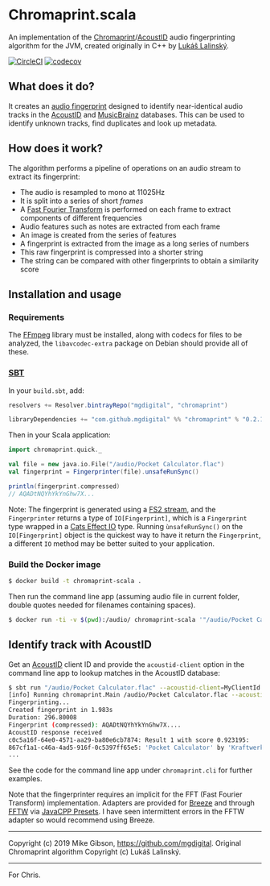 # Chromaprint.scala

An implementation of the [Chromaprint](https://github.com/acoustid/chromaprint)/[AcoustID](https://acoustid.org/) audio fingerprinting algorithm for the JVM, created originally in C++ by [Lukáš Lalinský](https://oxygene.sk/).

[![CircleCI](https://circleci.com/gh/mgdigital/Chromaprint.scala/tree/master.svg?style=svg)](https://circleci.com/gh/mgdigital/Chromaprint.scala/tree/master) [![codecov](https://codecov.io/gh/mgdigital/Chromaprint.scala/branch/master/graph/badge.svg)](https://codecov.io/gh/mgdigital/Chromaprint.scala)

## What does it do?

It creates an [audio fingerprint](https://en.wikipedia.org/wiki/Acoustic_fingerprint) designed to identify near-identical audio tracks in the [AcoustID](https://acoustid.org/) and [MusicBrainz](https://musicbrainz.org/) databases. This can be used to identify unknown tracks, find duplicates and look up metadata.

## How does it work?

The algorithm performs a pipeline of operations on an audio stream to extract its fingerprint:

- The audio is resampled to mono at 11025Hz
- It is split into a series of short _frames_
- A [Fast Fourier Transform](https://en.wikipedia.org/wiki/Fast_Fourier_transform) is performed on each frame to extract components of different frequencies
- Audio features such as notes are extracted from each frame
- An image is created from the series of features
- A fingerprint is extracted from the image as a long series of numbers
- This raw fingerprint is compressed into a shorter string
- The string can be compared with other fingerprints to obtain a similarity score

## Installation and usage

### Requirements

The [FFmpeg](https://ffmpeg.org/) library must be installed, along with codecs for files to be analyzed, the `libavcodec-extra` package on Debian should provide all of these.

### [SBT](https://www.scala-sbt.org/download.html)

In your `build.sbt`, add:

```scala
resolvers += Resolver.bintrayRepo("mgdigital", "chromaprint")

libraryDependencies += "com.github.mgdigital" %% "chromaprint" % "0.2.1"
```

Then in your Scala application:

```scala
import chromaprint.quick._

val file = new java.io.File("/audio/Pocket Calculator.flac")
val fingerprint = Fingerprinter(file).unsafeRunSync()

println(fingerprint.compressed)
// AQADtNQYhYkYnGhw7X...

```
Note: The fingerprint is generated using a [FS2 stream](https://github.com/functional-streams-for-scala/fs2), and the `Fingerprinter` returns a type of `IO[Fingerprint]`, which is a `Fingerprint` type wrapped in a [Cats Effect IO](https://typelevel.org/cats-effect/datatypes/io.html) type. Running `ùnsafeRunSync()` on the `IO[Fingerprint]` object is the quickest way to have it return the `Fingerprint`, a different `IO` method may be better suited to your application.

### Build the Docker image

```bash
$ docker build -t chromaprint-scala .
```

Then run the command line app (assuming audio file in current folder, double quotes needed for filenames containing spaces).

```bash
$ docker run -ti -v $(pwd):/audio/ chromaprint-scala '"/audio/Pocket Calculator.flac"'
```

## Identify track with AcoustID

Get an [AcoustID](https://acoustid.org/) client ID and provide the `acoustid-client` option in the command line app to lookup matches in the AcoustID database:

```bash
$ sbt run "/audio/Pocket Calculator.flac" --acoustid-client=MyClientId
[info] Running chromaprint.Main /audio/Pocket Calculator.flac --acoustid-client=MyClientId
Fingerprinting...
Created fingerprint in 1.983s
Duration: 296.80008
Fingerprint (compressed): AQADtNQYhYkYnGhw7X....
AcoustID response received
c0c5a16f-64e0-4571-aa29-ba80e6cb7874: Result 1 with score 0.923195:
867cf1a1-c46a-4ad5-916f-0c5397ff65e5: 'Pocket Calculator' by 'Kraftwerk'
...
```
See the code for the command line app under `chromaprint.cli` for further examples.

Note that the fingerprinter requires an implicit for the FFT (Fast Fourier Transform) implementation. Adapters are provided for [Breeze](https://github.com/scalanlp/breeze) and through [FFTW](https://github.com/bytedeco/javacpp-presets/tree/master/fftw) via [JavaCPP Presets](https://github.com/bytedeco/javacpp-presets/tree/master/fftw). I have seen intermittent errors in the FFTW adapter so would recommend using Breeze.

---

Copyright (c) 2019 Mike Gibson, https://github.com/mgdigital. Original Chromaprint algorithm Copyright (c) Lukáš Lalinský.

---

For Chris.
